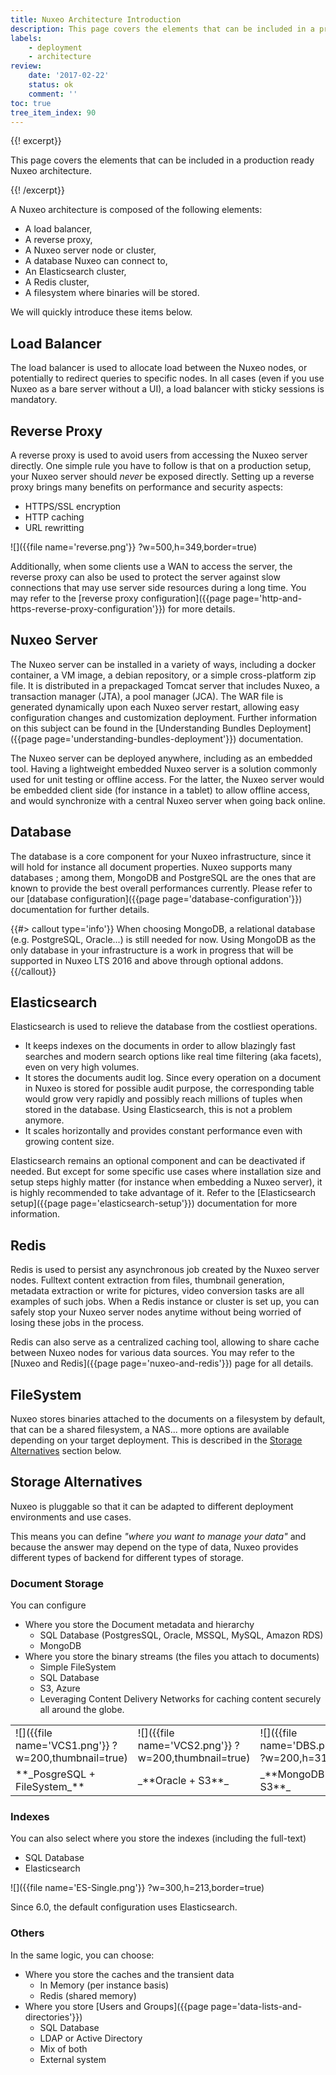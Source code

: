```yaml
---
title: Nuxeo Architecture Introduction
description: This page covers the elements that can be included in a production ready Nuxeo architecture.
labels:
    - deployment
    - architecture
review:
    date: '2017-02-22'
    status: ok
    comment: ''
toc: true
tree_item_index: 90
---
```


{{! excerpt}}

This page covers the elements that can be included in a production ready Nuxeo architecture.

{{! /excerpt}}

A Nuxeo architecture is composed of the following elements:
- A load balancer,
- A reverse proxy,
- A Nuxeo server node or cluster,
- A database Nuxeo can connect to,
- An Elasticsearch cluster,
- A Redis cluster,
- A filesystem where binaries will be stored.

We will quickly introduce these items below.

## Load Balancer

The load balancer is used to allocate load between the Nuxeo nodes, or potentially to redirect queries to specific nodes. In all cases (even if you use Nuxeo as a bare server without a UI), a load balancer with sticky sessions is mandatory.

## Reverse Proxy

A reverse proxy is used to avoid users from accessing the Nuxeo server directly. One simple rule you have to follow is that on a production setup, your Nuxeo server should *never* be exposed directly. Setting up a reverse proxy brings many benefits on performance and security aspects:

- HTTPS/SSL encryption
- HTTP caching
- URL rewritting

![]({{file name='reverse.png'}} ?w=500,h=349,border=true)

Additionally, when some clients use a WAN to access the server, the reverse proxy can also be used to protect the server against slow connections that may use server side resources during a long time. You may refer to the [reverse proxy configuration]({{page page='http-and-https-reverse-proxy-configuration'}}) for more details.

## Nuxeo Server

The Nuxeo server can be installed in a variety of ways, including a docker container, a VM image, a debian repository, or a simple cross-platform zip file. It is distributed in a prepackaged Tomcat server that includes Nuxeo, a transaction manager (JTA), a pool manager (JCA). The WAR file is generated dynamically upon each Nuxeo server restart, allowing easy configuration changes and customization deployment. Further information on this subject can be found in the [Understanding Bundles Deployment]({{page page='understanding-bundles-deployment'}}) documentation.

The Nuxeo server can be deployed anywhere, including as an embedded tool. Having a lightweight embedded Nuxeo server is a solution commonly used for unit testing or offline access. For the latter, the Nuxeo server would be embedded client side (for instance in a tablet) to allow offline access, and would synchronize with a central Nuxeo server when going back online.

## Database

The database is a core component for your Nuxeo infrastructure, since it will hold for instance all document properties. Nuxeo supports many databases ;  among them, MongoDB and PostgreSQL are the ones that are known to provide the best overall performances currently. Please refer to our [database configuration]({{page page='database-configuration'}}) documentation for further details.

{{#> callout type='info'}}
When choosing MongoDB, a relational database (e.g. PostgreSQL, Oracle...) is still needed for now. Using MongoDB as the only database in your infrastructure is a work in progress that will be supported in Nuxeo LTS 2016 and above through optional addons.
{{/callout}}

## Elasticsearch

Elasticsearch is used to relieve the database from the costliest operations. 
- It keeps indexes on the documents in order to allow blazingly fast searches and modern search options like real time filtering (aka facets), even on very high volumes.
- It stores the documents audit log. Since every operation on a document in Nuxeo is stored for possible audit purpose, the corresponding table would grow very rapidly and possibly reach millions of tuples when stored in the database. Using Elasticsearch, this is not a problem anymore.
- It scales horizontally and provides constant performance even with growing content size.

Elasticsearch remains an optional component and can be deactivated if needed. But except for some specific use cases where installation size and setup steps highly matter (for instance when embedding a Nuxeo server), it is highly recommended to take advantage of it. Refer to the [Elasticsearch setup]({{page page='elasticsearch-setup'}}) documentation for more information.

## Redis

Redis is used to persist any asynchronous job created by the Nuxeo server nodes. Fulltext content extraction from files, thumbnail generation, metadata extraction or write for pictures, video conversion tasks are all examples of such jobs. When a Redis instance or cluster is set up, you can safely stop your Nuxeo server nodes anytime without being worried of losing these jobs in the process.

Redis can also serve as a centralized caching tool, allowing to share cache between Nuxeo nodes for various data sources. You may refer to the [Nuxeo and Redis]({{page page='nuxeo-and-redis'}}) page for all details.

## FileSystem

Nuxeo stores binaries attached to the documents on a filesystem by default, that can be a shared filesystem, a NAS... more options are available depending on your target deployment. This is described in the [Storage Alternatives](#storage-alternatives) section below.

## Storage Alternatives

Nuxeo is pluggable so that it can be adapted to different deployment environments and use cases.

This means you can define _"where you want to manage your data"_ and because the answer may depend on the type of data, Nuxeo provides different types of backend for different types of storage.

### Document Storage

You can configure

- Where you store the Document metadata and hierarchy
    - SQL Database (PostgresSQL, Oracle, MSSQL, MySQL, Amazon RDS)
    - MongoDB
- Where you store the binary streams (the files you attach to documents)
    - Simple FileSystem
    - SQL Database
    - S3, Azure
    - Leveraging Content Delivery Networks for caching content securely all around the globe.

<div class="table-scroll">
    <table class="hover">
        <tbody>
            <tr>
                <td colspan="1">
                    ![]({{file name='VCS1.png'}} ?w=200,thumbnail=true)
                </td>
                <td colspan="1">
                    ![]({{file name='VCS2.png'}} ?w=200,thumbnail=true)
                </td>
                <td colspan="1">
                    ![]({{file name='DBS.png'}} ?w=200,h=317)
                </td>
            </tr>
            <tr>
                <td colspan="1">
                    **_PosgreSQL + FileSystem_**
                </td>
                <td colspan="1">
                    _**Oracle + S3**_
                </td>
                <td colspan="1">
                    _**MongoDB + S3**_
                </td>
            </tr>
        </tbody>
    </table>
</div>

### Indexes

You can also select where you store the indexes (including the full-text)

- SQL Database
- Elasticsearch

![]({{file name='ES-Single.png'}} ?w=300,h=213,border=true)

Since 6.0, the default configuration uses Elasticsearch.

### Others

In the same logic, you can choose:
- Where you store the caches and the transient data
    - In Memory (per instance basis)
    - Redis (shared memory)
- Where you store [Users and Groups]({{page page='data-lists-and-directories'}})
    - SQL Database
    - LDAP or Active Directory
    - Mix of both
    - External system
